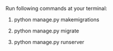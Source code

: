 Run following commands at your terminal:



1. python manage.py makemigrations


2. python manage.py migrate


3. python manage.py runserver
